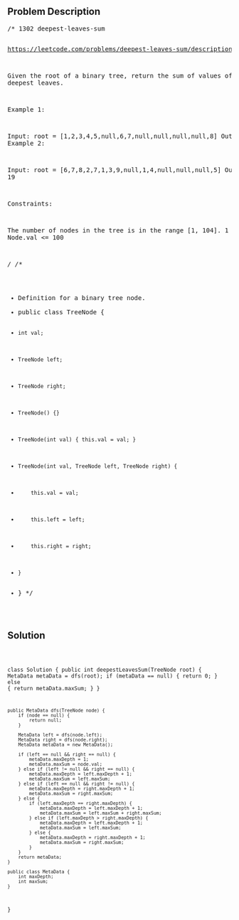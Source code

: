 <!--
<style>
  body { font-family: Arial, sans-serif; }
  .container { max-width: 500px; margin: auto; padding: 20px; }
  .comment-block { background-color: #f9f9f9; padding: 10px; border-left: 5px solid #ccc; }
  .code-block { background-color: #f4f4f4; padding: 10px; border: 1px solid #ddd; }
</style>
-->

<div class='container'>
<h2>Problem Description</h2>
<div class='comment-block'>
<pre>
/* 1302 deepest-leaves-sum

https://leetcode.com/problems/deepest-leaves-sum/description/

Given the root of a binary tree, return the sum of values of its deepest leaves.
 

Example 1:


Input: root = [1,2,3,4,5,null,6,7,null,null,null,null,8]
Output: 15
Example 2:

Input: root = [6,7,8,2,7,1,3,9,null,1,4,null,null,null,5]
Output: 19
 

Constraints:

The number of nodes in the tree is in the range [1, 104].
1 <= Node.val <= 100

*/
/**
 * Definition for a binary tree node.
 * public class TreeNode {
 *     int val;
 *     TreeNode left;
 *     TreeNode right;
 *     TreeNode() {}
 *     TreeNode(int val) { this.val = val; }
 *     TreeNode(int val, TreeNode left, TreeNode right) {
 *         this.val = val;
 *         this.left = left;
 *         this.right = right;
 *     }
 * }
 */
</pre>
</div>

<h2>Solution</h2>
<div class='code-block'>
<pre><code class='language-java'>

class Solution {
    public int deepestLeavesSum(TreeNode root) {
        MetaData metaData = dfs(root);
        if (metaData == null) {
            return 0;
        } else {
            return metaData.maxSum;
        }
    }

    public MetaData dfs(TreeNode node) {
        if (node == null) {
            return null;
        }

        MetaData left = dfs(node.left);
        MetaData right = dfs(node.right);
        MetaData metaData = new MetaData();

        if (left == null && right == null) {
            metaData.maxDepth = 1;
            metaData.maxSum = node.val;
        } else if (left != null && right == null) {
            metaData.maxDepth = left.maxDepth + 1;
            metaData.maxSum = left.maxSum;
        } else if (left == null && right != null) {
            metaData.maxDepth = right.maxDepth + 1;
            metaData.maxSum = right.maxSum;
        } else {
            if (left.maxDepth == right.maxDepth) {
                metaData.maxDepth = left.maxDepth + 1;
                metaData.maxSum = left.maxSum + right.maxSum;
            } else if (left.maxDepth > right.maxDepth) {
                metaData.maxDepth = left.maxDepth + 1;
                metaData.maxSum = left.maxSum;
            } else {
                metaData.maxDepth = right.maxDepth + 1;
                metaData.maxSum = right.maxSum;
            }
        }
        return metaData;
    }

    public class MetaData {
        int maxDepth;
        int maxSum;
    }
}</code></pre>
</div>
</div>
